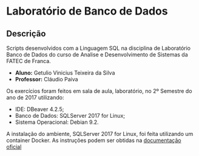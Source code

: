 Laboratório de Banco de Dados
=============================

## Descrição

Scripts desenvolvidos com a Linguagem SQL na disciplina de Laboratório Banco de Dados do curso de Analise e Desenvolvimento de Sistemas da FATEC de Franca.

+ **Aluno:** Getulio Vinicius Teixeira da Silva
+ **Professor:** Cláudio Paiva

Os exercícios foram feitos em sala de aula, laboratório, no 2º Semestre do ano de 2017 utilizando:

+ IDE: DBeaver 4.2.5;
+ Banco de Dados: SQLServer 2017 for Linux;
+ Sistema Operacional: Debian 9.2.

A instalação do ambiente, SQLServer 2017 for Linux, foi feita utilizando um container Docker. As instruções podem ser obtidas na [documentação oficial](https://docs.microsoft.com/pt-br/sql/linux/quickstart-install-connect-docker)
